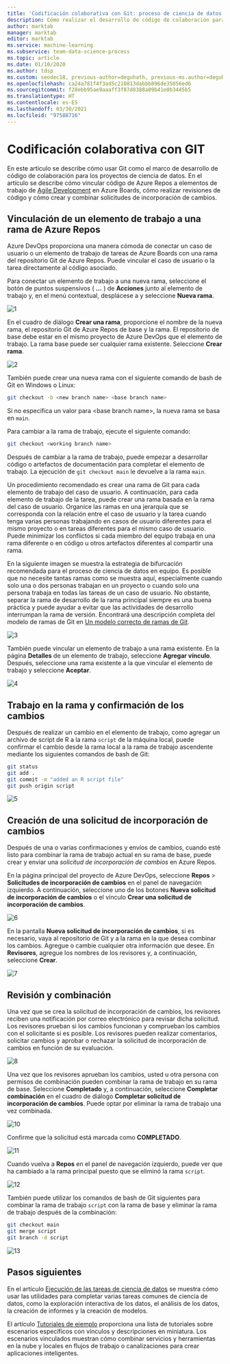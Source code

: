 ```yaml
---
title: 'Codificación colaborativa con Git: proceso de ciencia de datos en equipo'
description: Cómo realizar el desarrollo de código de colaboración para los proyectos de ciencia de datos con GIT con una planeación ágil.
author: marktab
manager: marktab
editor: marktab
ms.service: machine-learning
ms.subservice: team-data-science-process
ms.topic: article
ms.date: 01/10/2020
ms.author: tdsp
ms.custom: seodec18, previous-author=deguhath, previous-ms.author=deguhath
ms.openlocfilehash: ca24a781f4f3ad5c210813dabbb896de35056ed6
ms.sourcegitcommit: f28ebb95ae9aaaff3f87d8388a09b41e0b3445b5
ms.translationtype: HT
ms.contentlocale: es-ES
ms.lasthandoff: 03/30/2021
ms.locfileid: "97588716"
---
```

# <a name="collaborative-coding-with-git"></a>Codificación colaborativa con GIT

En este artículo se describe cómo usar Git como el marco de desarrollo de código de colaboración para los proyectos de ciencia de datos. En el artículo se describe cómo vincular código de Azure Repos a elementos de trabajo de [Agile Development](agile-development.md) en Azure Boards, cómo realizar revisiones de código y cómo crear y combinar solicitudes de incorporación de cambios.

## <a name="link-a-work-item-to-an-azure-repos-branch"></a><a name='Linkaworkitemwithagitbranch-1'></a>Vinculación de un elemento de trabajo a una rama de Azure Repos 

Azure DevOps proporciona una manera cómoda de conectar un caso de usuario o un elemento de trabajo de tareas de Azure Boards con una rama del repositorio Git de Azure Repos. Puede vincular el caso de usuario o la tarea directamente al código asociado. 

Para conectar un elemento de trabajo a una nueva rama, seleccione el botón de puntos suspensivos ( **...** ) de **Acciones** junto al elemento de trabajo y, en el menú contextual, desplácese a y seleccione **Nueva rama**.  

![1](./media/collaborative-coding-with-git/1-sprint-board-view.png)

En el cuadro de diálogo **Crear una rama**, proporcione el nombre de la nueva rama, el repositorio Git de Azure Repos de base y la rama. El repositorio de base debe estar en el mismo proyecto de Azure DevOps que el elemento de trabajo. La rama base puede ser cualquier rama existente. Seleccione **Crear rama**. 

![2](./media/collaborative-coding-with-git/2-create-a-branch.png)

También puede crear una nueva rama con el siguiente comando de bash de Git en Windows o Linux:

```bash
git checkout -b <new branch name> <base branch name>

```
Si no especifica un valor para \<base branch name>, la nueva rama se basa en `main`. 

Para cambiar a la rama de trabajo, ejecute el siguiente comando: 

```bash
git checkout <working branch name>
```

Después de cambiar a la rama de trabajo, puede empezar a desarrollar código o artefactos de documentación para completar el elemento de trabajo. La ejecución de `git checkout main` le devuelve a la rama `main`.

Un procedimiento recomendado es crear una rama de Git para cada elemento de trabajo del caso de usuario. A continuación, para cada elemento de trabajo de la tarea, puede crear una rama basada en la rama del caso de usuario. Organice las ramas en una jerarquía que se corresponda con la relación entre el caso de usuario y la tarea cuando tenga varias personas trabajando en casos de usuario diferentes para el mismo proyecto o en tareas diferentes para el mismo caso de usuario. Puede minimizar los conflictos si cada miembro del equipo trabaja en una rama diferente o en código u otros artefactos diferentes al compartir una rama. 

En la siguiente imagen se muestra la estrategia de bifurcación recomendada para el proceso de ciencia de datos en equipo. Es posible que no necesite tantas ramas como se muestra aquí, especialmente cuando solo una o dos personas trabajan en un proyecto o cuando solo una persona trabaja en todas las tareas de un caso de usuario. No obstante, separar la rama de desarrollo de la rama principal siempre es una buena práctica y puede ayudar a evitar que las actividades de desarrollo interrumpan la rama de versión. Encontrará una descripción completa del modelo de ramas de Git en [Un modelo correcto de ramas de Git](https://nvie.com/posts/a-successful-git-branching-model/).

![3](./media/collaborative-coding-with-git/3-git-branches.png)

También puede vincular un elemento de trabajo a una rama existente. En la página **Detalles** de un elemento de trabajo, seleccione **Agregar vínculo**. Después, seleccione una rama existente a la que vincular el elemento de trabajo y seleccione **Aceptar**. 

![4](./media/collaborative-coding-with-git/4-link-to-an-existing-branch.png)

## <a name="work-on-the-branch-and-commit-changes"></a><a name='WorkonaBranchandCommittheChanges-2'></a>Trabajo en la rama y confirmación de los cambios 

Después de realizar un cambio en el elemento de trabajo, como agregar un archivo de script de R a la rama `script` de la máquina local, puede confirmar el cambio desde la rama local a la rama de trabajo ascendente mediante los siguientes comandos de bash de Git:

```bash
git status
git add .
git commit -m "added an R script file"
git push origin script
```

![5](./media/collaborative-coding-with-git/5-sprint-push-to-branch.png)

## <a name="create-a-pull-request"></a><a name='CreateapullrequestonVSTS-3'></a>Creación de una solicitud de incorporación de cambios

Después de una o varias confirmaciones y envíos de cambios, cuando esté listo para combinar la rama de trabajo actual en su rama de base, puede crear y enviar una *solicitud de incorporación de cambios* en Azure Repos. 

En la página principal del proyecto de Azure DevOps, seleccione **Repos** > **Solicitudes de incorporación de cambios** en el panel de navegación izquierdo. A continuación, seleccione uno de los botones **Nueva solicitud de incorporación de cambios** o el vínculo **Crear una solicitud de incorporación de cambios**.

![6](./media/collaborative-coding-with-git/6-spring-create-pull-request.png)

En la pantalla **Nueva solicitud de incorporación de cambios**, si es necesario, vaya al repositorio de Git y a la rama en la que desea combinar los cambios. Agregue o cambie cualquier otra información que desee. En **Revisores**, agregue los nombres de los revisores y, a continuación, seleccione **Crear**. 

![7](./media/collaborative-coding-with-git/7-spring-send-pull-request.png)

## <a name="review-and-merge"></a><a name='ReviewandMerge-4'></a>Revisión y combinación

Una vez que se crea la solicitud de incorporación de cambios, los revisores reciben una notificación por correo electrónico para revisar dicha solicitud. Los revisores prueban si los cambios funcionan y comprueban los cambios con el solicitante si es posible. Los revisores pueden realizar comentarios, solicitar cambios y aprobar o rechazar la solicitud de incorporación de cambios en función de su evaluación. 

![8](./media/collaborative-coding-with-git/8-add_comments.png)

Una vez que los revisores aprueban los cambios, usted u otra persona con permisos de combinación pueden combinar la rama de trabajo en su rama de base. Seleccione **Completado** y, a continuación, seleccione **Completar combinación** en el cuadro de diálogo **Completar solicitud de incorporación de cambios**. Puede optar por eliminar la rama de trabajo una vez combinada. 

![10](./media/collaborative-coding-with-git/10-spring-complete-pullrequest.png)

Confirme que la solicitud está marcada como **COMPLETADO**. 

![11](./media/collaborative-coding-with-git/11-spring-merge-pullrequest.png)

Cuando vuelva a **Repos** en el panel de navegación izquierdo, puede ver que ha cambiado a la rama principal puesto que se eliminó la rama `script`.

![12](./media/collaborative-coding-with-git/12-spring-branch-deleted.png)

También puede utilizar los comandos de bash de Git siguientes para combinar la rama de trabajo `script` con la rama de base y eliminar la rama de trabajo después de la combinación:

```bash
git checkout main
git merge script
git branch -d script
```

![13](./media/collaborative-coding-with-git/13-spring-branch-deleted-commandline.png)

## <a name="next-steps"></a>Pasos siguientes

En el artículo [Ejecución de las tareas de ciencia de datos](execute-data-science-tasks.md) se muestra cómo usar las utilidades para completar varias tareas comunes de ciencia de datos, como la exploración interactiva de los datos, el análisis de los datos, la creación de informes y la creación de modelos.

El artículo [Tutoriales de ejemplo](walkthroughs.md) proporciona una lista de tutoriales sobre escenarios específicos con vínculos y descripciones en miniatura. Los escenarios vinculados muestran cómo combinar servicios y herramientas en la nube y locales en flujos de trabajo o canalizaciones para crear aplicaciones inteligentes. 

